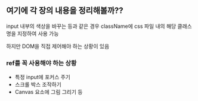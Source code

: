 ## 여기에 각 장의 내용을 정리해볼까??

input 내부의 색상을 바꾸는 등과 같은 경우 className에 css 파일 내의 해당 클래스명을 지정하여 사용 가능

하지만 DOM을 직접 제어해야 하는 상황이 있음

### ref를 꼭 사용해야 하는 상황

- 특정 input에 포커스 주기
- 스크롤 박스 조작하기
- Canvas 요소에 그림 그리기 등
